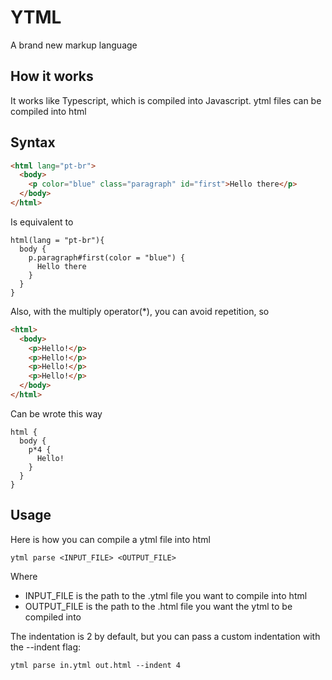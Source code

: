 # YTML

A brand new markup language

## How it works

It works like Typescript, which is compiled into Javascript. ytml files can be compiled into html

## Syntax

```html
<html lang="pt-br">
  <body>
    <p color="blue" class="paragraph" id="first">Hello there</p>
  </body>
</html>
```

Is equivalent to

```
html(lang = "pt-br"){
  body {
    p.paragraph#first(color = "blue") {
      Hello there
    }
  }
}
```

Also, with the multiply operator(\*), you can avoid repetition, so

```html
<html>
  <body>
    <p>Hello!</p>
    <p>Hello!</p>
    <p>Hello!</p>
    <p>Hello!</p>
  </body>
</html>
```

Can be wrote this way

```
html {
  body {
    p*4 {
      Hello!
    }
  }
}
```

## Usage

Here is how you can compile a ytml file into html

`ytml parse <INPUT_FILE> <OUTPUT_FILE>`

Where

- INPUT_FILE is the path to the .ytml file you want to compile into html
- OUTPUT_FILE is the path to the .html file you want the ytml to be compiled into

The indentation is 2 by default, but you can pass a custom indentation with the --indent flag:

`ytml parse in.ytml out.html --indent 4`
